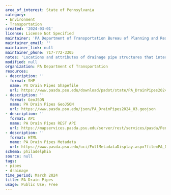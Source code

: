 ```yaml
---
area_of_interest: State of Pennsylvania
category:
- Environment
- Transportation
created: '2024-03-01'
license: License Not Specified
maintainer: 'PA Department of Transportation Bureau of Planning and Research'
maintainer_email: ''
maintainer_link: null
maintainer_phone: 717-772-3305
notes: 'Locations and attributes of drainage pipe structures that intersect with a state route'
modified: null
organization: PA Department of Transportation
resources:
- description: ''
  format: SHP
  name: PA Drain Pipes Shapefile
  url: https://www.pasda.psu.edu/download/padot/state/PA_DrainPipes2024_03.zip
- description: ''
  format: GeoJSON
  name: PA Drain Pipes GeoJSON
  url: https://www.pasda.psu.edu/json/PA_DrainPipes2024_03.geojson
- description: ''
  format: API
  name: PA Drain Pipes REST API
  url: https://mapservices.pasda.psu.edu/server/rest/services/pasda/PennDOT/MapServer
- description: ''
  format: HTML
  name: PA Drain Pipes Metadata
  url: https://www.pasda.psu.edu/uci/FullMetadataDisplay.aspx?file=PA_DrainPipes2024_03.xml
schema: philadelphia
source: null
tags: 
- pipes
- drainage
time_period: March 2024
title: PA Drain Pipes
usage: Public Use; Free
---
```



